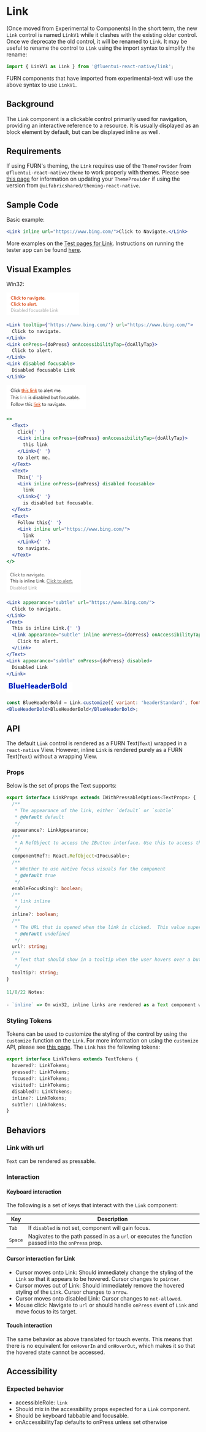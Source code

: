 # Link

(Once moved from Experimental to Components)
In the short term, the new `Link` control is named `LinkV1` while it clashes with the existing older control. Once we deprecate the old control, it will be renamed to `Link`. It may be useful to rename the control to `Link` using the import syntax to simplify the rename:

```ts
import { LinkV1 as Link } from '@fluentui-react-native/link';
```

FURN components that have imported from experimental-text will use the above syntax to use `LinkV1`.

## Background

The `Link` component is a clickable control primarily used for navigation, providing an interactive reference to a resource. It is usually displayed as an block element by default, but can be displayed inline as well.

## Requirements

If using FURN's theming, the `Link` requires use of the `ThemeProvider` from `@fluentui-react-native/theme` to work properly with themes. Please see [this page](../../../docs/pages/Guides/UpdateThemeProvider.md) for information on updating your `ThemeProvider` if using the version from `@uifabricshared/theming-react-native`.

## Sample Code

Basic example:

```jsx
<Link inline url="https://www.bing.com/">Click to Navigate.</Link>
```
More examples on the [Test pages for Link](../../../apps/fluent-tester/src/TestComponents/LinkExperimental). Instructions on running the tester app can be found [here](../../../apps/fluent-tester/README.md).

## Visual Examples

Win32:

![Default Links on win32 example](./assets/Link_example_default_win32.png)

```jsx
<Link tooltip={'https://www.bing.com/'} url="https://www.bing.com/">
  Click to navigate.
</Link>
<Link onPress={doPress} onAccessibilityTap={doAllyTap}>
  Click to alert.
</Link>
<Link disabled focusable>
  Disabled focusable Link
</Link>
```

![Inline Links on win32 example](./assets/Link_example_inline_win32.png)

```jsx
<>
  <Text>
    Click{' '}
    <Link inline onPress={doPress} onAccessibilityTap={doAllyTap}>
      this link
    </Link>{' '}
    to alert me.
  </Text>
  <Text>
    This{' '}
    <Link inline onPress={doPress} disabled focusable>
      link
    </Link>{' '}
      is disabled but focusable.
  </Text>
  <Text>
    Follow this{' '}
    <Link inline url="https://www.bing.com/">
      link
    </Link>{' '}
    to navigate.
  </Text>
</>
```

![Subtle Links on win32 example](./assets/Link_example_subtle_win32.png)

```jsx
<Link appearance="subtle" url="https://www.bing.com/">
  Click to navigate.
</Link>
<Text>
  This is inline Link.{' '}
  <Link appearance="subtle" inline onPress={doPress} onAccessibilityTap={doAllyTap}>
    Click to alert.
  </Link>
</Text>
<Link appearance="subtle" onPress={doPress} disabled>
  Disabled Link
</Link>
```

![Customized Links on win32 example](./assets/Link_example_customized_win32.png)

```jsx
const BlueHeaderBold = Link.customize({ variant: 'headerStandard', fontWeight: '700', color: '#0229c4', textAlign: 'right' });
<BlueHeaderBold>BlueHeaderBold</BlueHeaderBold>;
```

## API

The default `Link` control is rendered as a FURN Text(`Text`) wrapped in a `react-native` View. However, inline `Link` is rendered purely as a FURN Text(`Text`) without a wrapping View.

### Props

Below is the set of props the Text supports:

```ts
export interface LinkProps extends IWithPressableOptions<TextProps> {
  /**
   * The appearance of the link, either `default` or `subtle`
   * @default default
   */
  appearance?: LinkAppearance;
  /**
   * A RefObject to access the IButton interface. Use this to access the public methods and properties of the component.
   */
  componentRef?: React.RefObject<IFocusable>;
  /**
   * Whether to use native focus visuals for the component
   * @default true
   */
  enableFocusRing?: boolean;
  /**
   * link inline
   */
  inline?: boolean;
  /**
   * The URL that is opened when the link is clicked.  This value supersedes the 'onPress' callback when both are present.
   * @default undefined
   */
  url?: string;
  /**
   * Text that should show in a tooltip when the user hovers over a button.
   */
  tooltip?: string;
}

11/8/22 Notes:

- `inline` => On win32, inline links are rendered as a Text component without a View to handle all the mouse and focus events. Text component itself should handle them in case of inline links. Native changes need to be made on the platform level to support hovered/pressed/focused states.

```

### Styling Tokens

Tokens can be used to customize the styling of the control by using the `customize` function on the `Link`. For more information on using the `customize` API, please see [this page](../../framework/composition/README.md). The `Link` has the following tokens:

```ts
export interface LinkTokens extends TextTokens {
  hovered?: LinkTokens;
  pressed?: LinkTokens;
  focused?: LinkTokens;
  visited?: LinkTokens;
  disabled?: LinkTokens;
  inline?: LinkTokens;
  subtle?: LinkTokens;
}
```

## Behaviors

### Link with url

`Text` can be rendered as pressable.

### Interaction

#### Keyboard interaction

The following is a set of keys that interact with the `Link` component:

| Key     | Description                                                                                         |
| ------- | --------------------------------------------------------------------------------------------------- |
| `Tab`   | If `disabled` is not set, component will gain focus.                                                |
| `Space` | Nagivates to the path passed in as a `url` or executes the function passed into the `onPress` prop. |

#### Cursor interaction for Link

- Cursor moves onto Link: Should immediately change the styling of the `Link` so that it appears to be hovered. Cursor changes to `pointer`.
- Cursor moves out of Link: Should immediately remove the hovered styling of the `Link`. Cursor changes to `arrow`.
- Cursor moves onto disabled Link: Cursor changes to `not-allowed`.
- Mouse click: Navigate to `url` or should handle `onPress` event of `Link` and move focus to its target.

#### Touch interaction

The same behavior as above translated for touch events. This means that there is no equivalent for `onHoverIn` and `onHoverOut`, which makes it so that the hovered state cannot be accessed.

## Accessibility

### Expected behavior

- accessibleRole: `link`
- Should mix in the accessibility props expected for a `Link` component.
- Should be keyboard tabbable and focusable.
- onAccessibilityTap defaults to onPress unless set otherwise
